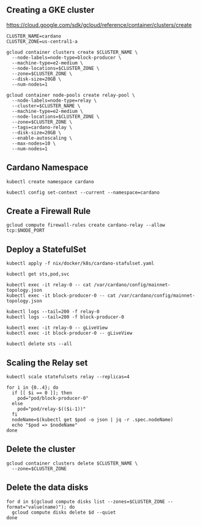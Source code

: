 
## Creating a GKE cluster

https://cloud.google.com/sdk/gcloud/reference/container/clusters/create

```
CLUSTER_NAME=cardano
CLUSTER_ZONE=us-central1-a

gcloud container clusters create $CLUSTER_NAME \
  --node-labels=node-type=block-producer \
  --machine-type=e2-medium \
  --node-locations=$CLUSTER_ZONE \
  --zone=$CLUSTER_ZONE \
  --disk-size=20GB \
  --num-nodes=1

gcloud container node-pools create relay-pool \
  --node-labels=node-type=relay \
  --cluster=$CLUSTER_NAME \
  --machine-type=e2-medium \
  --node-locations=$CLUSTER_ZONE \
  --zone=$CLUSTER_ZONE \
  --tags=cardano-relay \
  --disk-size=20GB \
  --enable-autoscaling \
  --max-nodes=10 \
  --num-nodes=1
```

## Cardano Namespace

```
kubectl create namespace cardano

kubectl config set-context --current --namespace=cardano
```

## Create a Firewall Rule

```
gcloud compute firewall-rules create cardano-relay --allow tcp:$NODE_PORT
```

## Deploy a StatefulSet

```
kubectl apply -f nix/docker/k8s/cardano-stafulset.yaml

kubectl get sts,pod,svc

kubectl exec -it relay-0 -- cat /var/cardano/config/mainnet-topology.json
kubectl exec -it block-producer-0 -- cat /var/cardano/config/mainnet-topology.json

kubectl logs --tail=200 -f relay-0
kubectl logs --tail=200 -f block-producer-0

kubectl exec -it relay-0 -- gLiveView
kubectl exec -it block-producer-0 -- gLiveView

kubectl delete sts --all
```

## Scaling the Relay set

```
kubectl scale statefulsets relay --replicas=4

for i in {0..4}; do
  if [[ $i == 0 ]]; then
    pod="pod/block-producer-0"
  else
    pod="pod/relay-$(($i-1))"
  fi
  nodeName=$(kubectl get $pod -o json | jq -r .spec.nodeName)
  echo "$pod => $nodeName"
done
```

## Delete the cluster

```
gcloud container clusters delete $CLUSTER_NAME \
  --zone=$CLUSTER_ZONE
```

## Delete the data disks

```
for d in $(gcloud compute disks list --zones=$CLUSTER_ZONE --format="value(name)"); do
  gcloud compute disks delete $d --quiet
done
```
